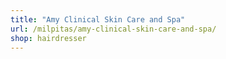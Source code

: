 ```yaml
---
title: "Amy Clinical Skin Care and Spa"
url: /milpitas/amy-clinical-skin-care-and-spa/
shop: hairdresser
---
```

